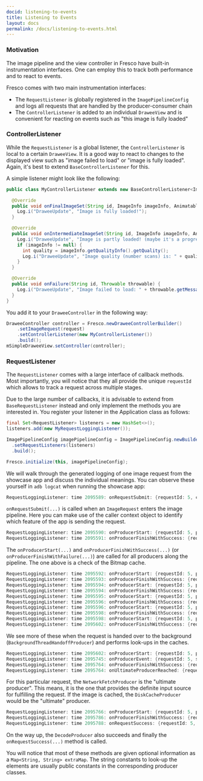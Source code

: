 ```yaml
---
docid: listening-to-events
title: Listening to Events
layout: docs
permalink: /docs/listening-to-events.html
---
```


### Motivation

The image pipeline and the view controller in Fresco have built-in instrumentation interfaces. One can employ this to track both performance and to react to events.

Fresco comes with two main instrumentation interfaces:

 - The `RequestListener` is globally registered in the `ImagePipelineConfig` and logs all requests that are handled by the producer-consumer chain
 - The `ControllerListener` is added to an individual `DraweeView` and is convenient for reacting on events such as "this image is fully loaded"

### ControllerListener

While the `RequestListener` is a global listener, the `ControllerListener` is local to a certain `DraweeView`. It is a good way to react to changes to the displayed view such as "image failed to load" or "image is fully loaded". Again, it's best to extend `BaseControllerListener` for this.

A simple listener might look like the following:

```java
public class MyControllerListener extends new BaseControllerListener<ImageInfo>() {

  @Override
  public void onFinalImageSet(String id, ImageInfo imageInfo, Animatable animatable) {
    Log.i("DraweeUpdate", "Image is fully loaded!");
  }

  @Override
  public void onIntermediateImageSet(String id, ImageInfo imageInfo, Animatable animatable) {
    Log.i("DraweeUpdate", "Image is partly loaded! (maybe it's a progressive JPEG?)");
    if (imageInfo != null) {
      int quality = imageInfo.getQualityInfo().getQuality();
      Log.i("DraweeUpdate", "Image quality (number scans) is: " + quality);
    }
  }

  @Override
  public void onFailure(String id, Throwable throwable) {
    Log.i("DraweeUpdate", "Image failed to load: " + throwable.getMessage());
  }
}
```

You add it to your `DraweeController` in the following way:

```java
DraweeController controller = Fresco.newDraweeControllerBuilder()
    .setImageRequest(request)
    .setControllerListener(new MyControllerListener())
    .build();
mSimpleDraweeView.setController(controller);
```

### RequestListener

The `RequestListener` comes with a large interface of callback methods. Most importantly, you will notice that they all provide the unique `requestId` which allows to track a request across multiple stages.

Due to the large number of callbacks, it is advisable to extend from `BaseRequestListener` instead and only implement the methods you are interested in. You register your listener in the Application class as follows:

```java
final Set<RequestListener> listeners = new HashSet<>();
listeners.add(new MyRequestLoggingListener());

ImagePipelineConfig imagePipelineConfig = ImagePipelineConfig.newBuilder(this)
  .setRequestListeners(listeners)
  .build();

Fresco.initialize(this, imagePipelineConfig);
```

We will walk through the generated logging of one image request from the showcase app and discuss the individual meanings. You can observe these yourself in `adb logcat` when running the showcase app:

```java
RequestLoggingListener: time 2095589: onRequestSubmit: {requestId: 5, callerContext: null, isPrefetch: false}
```

`onRequestSubmit(...)` is called when an `ImageRequest` enters the image pipeline. Here you can make use of the caller context object to identify which feature of the app is sending the request.

```java
RequestLoggingListener: time 2095590: onProducerStart: {requestId: 5, producer: BitmapMemoryCacheGetProducer}
RequestLoggingListener: time 2095591: onProducerFinishWithSuccess: {requestId: 5, producer: BitmapMemoryCacheGetProducer, elapsedTime: 1 ms, extraMap: {cached_value_found=false}}
```

The `onProducerStart(...)` and `onProducerFinishWithSuccess(...)` (or `onProducerFinishWithFailure(...)`) are called for all producers along the pipeline. The one above is a check of the Bitmap cache.

```java
RequestLoggingListener: time 2095592: onProducerStart: {requestId: 5, producer: BackgroundThreadHandoffProducer}
RequestLoggingListener: time 2095593: onProducerFinishWithSuccess: {requestId: 5, producer: BackgroundThreadHandoffProducer, elapsedTime: 1 ms, extraMap: null}
RequestLoggingListener: time 2095594: onProducerStart: {requestId: 5, producer: BitmapMemoryCacheProducer}
RequestLoggingListener: time 2095594: onProducerFinishWithSuccess: {requestId: 5, producer: BitmapMemoryCacheProducer, elapsedTime: 0 ms, extraMap: {cached_value_found=false}}
RequestLoggingListener: time 2095595: onProducerStart: {requestId: 5, producer: EncodedMemoryCacheProducer}
RequestLoggingListener: time 2095596: onProducerFinishWithSuccess: {requestId: 5, producer: EncodedMemoryCacheProducer, elapsedTime: 1 ms, extraMap: {cached_value_found=false}}
RequestLoggingListener: time 2095596: onProducerStart: {requestId: 5, producer: DiskCacheProducer}
RequestLoggingListener: time 2095598: onProducerFinishWithSuccess: {requestId: 5, producer: DiskCacheProducer, elapsedTime: 2 ms, extraMap: {cached_value_found=false}}
RequestLoggingListener: time 2095598: onProducerStart: {requestId: 5, producer: PartialDiskCacheProducer}
RequestLoggingListener: time 2095602: onProducerFinishWithSuccess: {requestId: 5, producer: PartialDiskCacheProducer, elapsedTime: 4 ms, extraMap: {cached_value_found=false}}
```

We see more of these when the request is handed over to the background (`BackgroundThreadHandoffProducer`) and performs look-ups in the caches.

```java
RequestLoggingListener: time 2095602: onProducerStart: {requestId: 5, producer: NetworkFetchProducer}
RequestLoggingListener: time 2095745: onProducerEvent: {requestId: 5, stage: NetworkFetchProducer, eventName: intermediate_result; elapsedTime: 143 ms}
RequestLoggingListener: time 2095764: onProducerFinishWithSuccess: {requestId: 5, producer: NetworkFetchProducer, elapsedTime: 162 ms, extraMap: {queue_time=140, total_time=161, image_size=40502, fetch_time=21}}
RequestLoggingListener: time 2095764: onUltimateProducerReached: {requestId: 5, producer: NetworkFetchProducer, elapsedTime: -1 ms, success: true}
```

For this particular request, the `NetworkFetchProducer` is the "ultimate producer". This means, it is the one that provides the definite input source for fulfilling the request. If the image is cached, the `DiskCacheProducer` would be the "ultimate" producer.

```java
RequestLoggingListener: time 2095766: onProducerStart: {requestId: 5, producer: DecodeProducer}
RequestLoggingListener: time 2095786: onProducerFinishWithSuccess: {requestId: 5, producer: DecodeProducer, elapsedTime: 20 ms, extraMap: {imageFormat=JPEG, ,hasGoodQuality=true, bitmapSize=788x525, isFinal=true, requestedImageSize=unknown, encodedImageSize=788x525, sampleSize=1, queueTime=0}
RequestLoggingListener: time 2095788: onRequestSuccess: {requestId: 5, elapsedTime: 198 ms}
```

On the way up, the `DecodeProducer` also succeeds and finally the `onRequestSuccess(...)` method is called.

You will notice that most of these methods are given optional information as a `Map<String, String> extraMap`. The string constants to look-up the elements are usually public constants in the corresponding producer classes.
